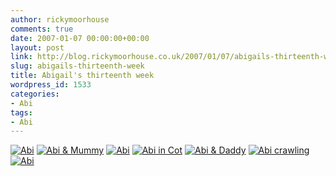 ```yaml
---
author: rickymoorhouse
comments: true
date: 2007-01-07 00:00:00+00:00
layout: post
link: http://blog.rickymoorhouse.co.uk/2007/01/07/abigails-thirteenth-week/
slug: abigails-thirteenth-week
title: Abigail's thirteenth week
wordpress_id: 1533
categories:
- Abi
tags:
- Abi
---
```



[![Abi](http://samespirit.net/ricky/images/365/2006-12-31a.png)](http://samespirit.net/ricky/images/365/big/2006-12-31a.jpg)
[![Abi & Mummy](http://samespirit.net/ricky/images/365/2006-12-31b.png)](http://samespirit.net/ricky/images/365/big/2006-12-31b.jpg)
[![Abi](http://samespirit.net/ricky/images/365/2006-12-31c.png)](http://samespirit.net/ricky/images/365/big/2006-12-31c.jpg)
[![Abi in Cot](http://samespirit.net/ricky/images/365/2006-12-31d.png)](http://samespirit.net/ricky/images/365/big/2006-12-31d.jpg)
[![Abi & Daddy](http://samespirit.net/ricky/images/365/2006-12-31e.png)](http://samespirit.net/ricky/images/365/big/2006-12-31e.jpg)
[![Abi crawling](http://samespirit.net/ricky/images/365/2006-12-31f.png)](http://samespirit.net/ricky/images/365/big/2006-12-31f.jpg)
[![Abi](http://samespirit.net/ricky/images/365/2006-12-31g.png)](http://samespirit.net/ricky/images/365/big/2006-12-31g.jpg)

